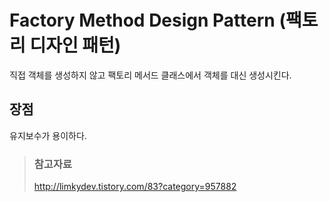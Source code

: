 # Factory Method Design Pattern (팩토리 디자인 패턴)

직접 객체를 생성하지 않고 팩토리 메서드 클래스에서 객체를 대신 생성시킨다.

## 장점

유지보수가 용이하다.

> ### 참고자료
> <http://limkydev.tistory.com/83?category=957882>